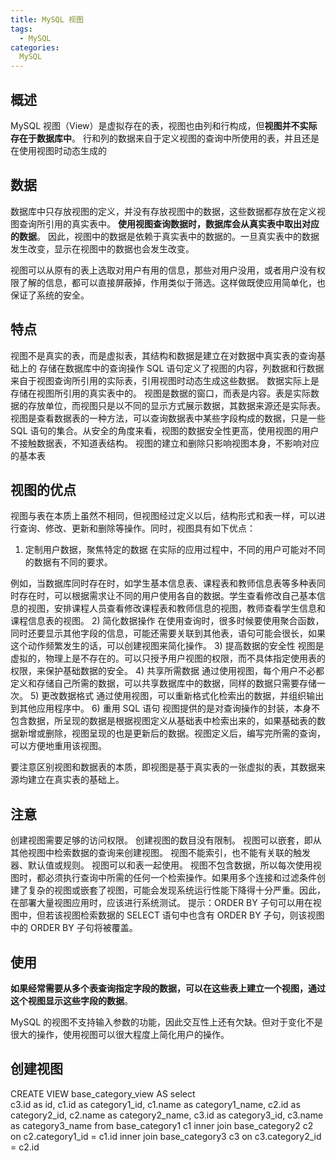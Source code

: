 ```yaml
---
title: MySQL 视图
tags:
  - MySQL
categories:
  MySQL
---
```


## 概述
MySQL 视图（View）是虚拟存在的表，视图也由列和行构成，但**视图并不实际存在于数据库中**。
行和列的数据来自于定义视图的查询中所使用的表，并且还是在使用视图时动态生成的

## 数据
数据库中只存放视图的定义，并没有存放视图中的数据，这些数据都存放在定义视图查询所引用的真实表中。
**使用视图查询数据时，数据库会从真实表中取出对应的数据**。
因此，视图中的数据是依赖于真实表中的数据的。一旦真实表中的数据发生改变，显示在视图中的数据也会发生改变。

视图可以从原有的表上选取对用户有用的信息，那些对用户没用，或者用户没有权限了解的信息，都可以直接屏蔽掉，作用类似于筛选。这样做既使应用简单化，也保证了系统的安全。


## 特点
视图不是真实的表，而是虚拟表，其结构和数据是建立在对数据中真实表的查询基础上的
存储在数据库中的查询操作 SQL 语句定义了视图的内容，列数据和行数据来自于视图查询所引用的实际表，引用视图时动态生成这些数据。
数据实际上是存储在视图所引用的真实表中的。
视图是数据的窗口，而表是内容。表是实际数据的存放单位，而视图只是以不同的显示方式展示数据，其数据来源还是实际表。
视图是查看数据表的一种方法，可以查询数据表中某些字段构成的数据，只是一些 SQL 语句的集合。从安全的角度来看，视图的数据安全性更高，使用视图的用户不接触数据表，不知道表结构。
视图的建立和删除只影响视图本身，不影响对应的基本表
## 视图的优点
视图与表在本质上虽然不相同，但视图经过定义以后，结构形式和表一样，可以进行查询、修改、更新和删除等操作。同时，视图具有如下优点：
1) 定制用户数据，聚焦特定的数据
在实际的应用过程中，不同的用户可能对不同的数据有不同的要求。

例如，当数据库同时存在时，如学生基本信息表、课程表和教师信息表等多种表同时存在时，可以根据需求让不同的用户使用各自的数据。学生查看修改自己基本信息的视图，安排课程人员查看修改课程表和教师信息的视图，教师查看学生信息和课程信息表的视图。
2) 简化数据操作
在使用查询时，很多时候要使用聚合函数，同时还要显示其他字段的信息，可能还需要关联到其他表，语句可能会很长，如果这个动作频繁发生的话，可以创建视图来简化操作。
3) 提高数据的安全性
视图是虚拟的，物理上是不存在的。可以只授予用户视图的权限，而不具体指定使用表的权限，来保护基础数据的安全。
4) 共享所需数据
通过使用视图，每个用户不必都定义和存储自己所需的数据，可以共享数据库中的数据，同样的数据只需要存储一次。
5) 更改数据格式
通过使用视图，可以重新格式化检索出的数据，并组织输出到其他应用程序中。
6) 重用 SQL 语句
视图提供的是对查询操作的封装，本身不包含数据，所呈现的数据是根据视图定义从基础表中检索出来的，如果基础表的数据新增或删除，视图呈现的也是更新后的数据。视图定义后，编写完所需的查询，可以方便地重用该视图。
 
要注意区别视图和数据表的本质，即视图是基于真实表的一张虚拟的表，其数据来源均建立在真实表的基础上。
## 注意
创建视图需要足够的访问权限。
创建视图的数目没有限制。
视图可以嵌套，即从其他视图中检索数据的查询来创建视图。
视图不能索引，也不能有关联的触发器、默认值或规则。
视图可以和表一起使用。
视图不包含数据，所以每次使用视图时，都必须执行查询中所需的任何一个检索操作。如果用多个连接和过滤条件创建了复杂的视图或嵌套了视图，可能会发现系统运行性能下降得十分严重。因此，在部署大量视图应用时，应该进行系统测试。
提示：ORDER BY 子句可以用在视图中，但若该视图检索数据的 SELECT 语句中也含有 ORDER BY 子句，则该视图中的 ORDER BY 子句将被覆盖。


## 使用
**如果经常需要从多个表查询指定字段的数据，可以在这些表上建立一个视图，通过这个视图显示这些字段的数据**。

MySQL 的视图不支持输入参数的功能，因此交互性上还有欠缺。但对于变化不是很大的操作，使用视图可以很大程度上简化用户的操作。
## 创建视图
CREATE VIEW base_category_view AS 
select  
c3.id as id,
c1.id as category1_id, c1.name as category1_name,
c2.id as category2_id, c2.name as category2_name,
c3.id as category3_id, c3.name as category3_name
from base_category1 c1
inner join base_category2 c2 on c2.category1_id = c1.id
inner join base_category3 c3 on c3.category2_id = c2.id